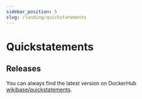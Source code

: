 ```yaml
---
sidebar_position: 5
slug: /landing/quickstatements
---
```


# Quickstatements

## Releases
You can always find the latest version on DockerHub [wikibase/quickstatements](https://hub.docker.com/u/wikibase/quickstatements).


